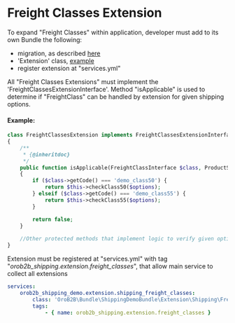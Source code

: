 # Freight Classes Extension #

To expand "Freight Classes" within application, developer must add to its own Bundle the following:

 * migration, as described [here](./Resources/doc/provide-units.md)
 * 'Extension' class, [example](#markdown-header-example)
 * register extension at "services.yml"

All "Freight Classes Extensions" must implement the 'FreightClassesExtensionInterface'.
Method "isApplicable" is used to determine if "FreightClass" can be handled by extension for given shipping options.

#### Example:

```php
class FreightClassesExtension implements FreightClassesExtensionInterface
{
    /**
     * {@inheritdoc}
     */
    public function isApplicable(FreightClassInterface $class, ProductShippingOptionsInterface $options)
    {
        if ($class->getCode() === 'demo_class50') {
            return $this->checkClass50($options);
        } elseif ($class->getCode() === 'demo_class55') {
            return $this->checkClass55($options);
        }

        return false;
    }
    
    //Other protected methods that implement logic to verify given options against given freight class
}
```


Extension must be registered at "services.yml" with tag "*orob2b_shipping.extension.freight_classes*", that allow main service to collect all extensions

```yml
services:
    orob2b_shipping_demo.extension.shipping_freight_classes:
        class: 'OroB2B\Bundle\ShippingDemoBundle\Extension\Shipping\FreightClassesExtension'
        tags:
            - { name: orob2b_shipping.extension.freight_classes }

```

